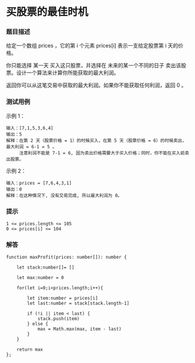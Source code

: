 #  买股票的最佳时机

### 题目描述

给定一个数组 prices ，它的第 i 个元素 prices[i] 表示一支给定股票第 i 天的价格。

你只能选择 某一天 买入这只股票，并选择在 未来的某一个不同的日子 卖出该股票。设计一个算法来计算你所能获取的最大利润。

返回你可以从这笔交易中获取的最大利润。如果你不能获取任何利润，返回 0 。

### 测试用例

示例 1：

```
输入：[7,1,5,3,6,4]
输出：5
解释：在第 2 天（股票价格 = 1）的时候买入，在第 5 天（股票价格 = 6）的时候卖出，最大利润 = 6-1 = 5 。
     注意利润不能是 7-1 = 6, 因为卖出价格需要大于买入价格；同时，你不能在买入前卖出股票。
```

示例 2：

```
输入：prices = [7,6,4,3,1]
输出：0
解释：在这种情况下, 没有交易完成, 所以最大利润为 0。
```
### 提示

```
1 <= prices.length <= 105
0 <= prices[i] <= 104
```

### 解答
```
function maxProfit(prices: number[]): number {

    let stack:number[]= []

    let max:number = 0

    for(let i=0;i<prices.length;i++){

        let item:number = prices[i]
        let last:number = stack[stack.length-1]

        if (!i || item < last) {
            stack.push(item)
        } else {
            max = Math.max(max, item - last)  
        }
    }

    return max
};
```
